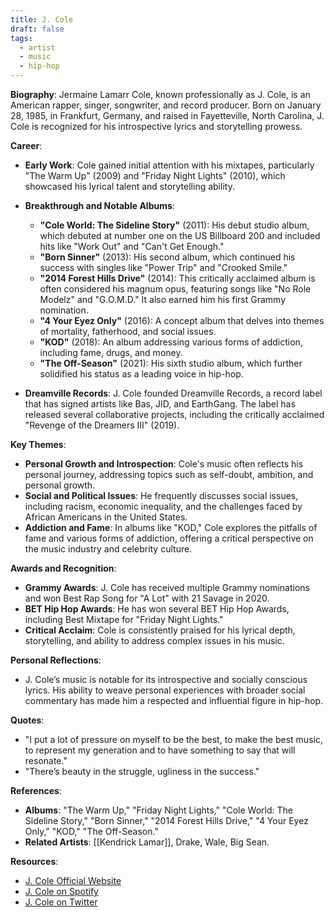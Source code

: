 ```yaml
---
title: J. Cole
draft: false
tags:
  - artist
  - music
  - hip-hop
---
```


**Biography**:
Jermaine Lamarr Cole, known professionally as J. Cole, is an American rapper, singer, songwriter, and record producer. Born on January 28, 1985, in Frankfurt, Germany, and raised in Fayetteville, North Carolina, J. Cole is recognized for his introspective lyrics and storytelling prowess.

**Career**:

- **Early Work**: Cole gained initial attention with his mixtapes, particularly "The Warm Up" (2009) and "Friday Night Lights" (2010), which showcased his lyrical talent and storytelling ability.
- **Breakthrough and Notable Albums**:

  - **"Cole World: The Sideline Story"** (2011): His debut studio album, which debuted at number one on the US Billboard 200 and included hits like "Work Out" and "Can't Get Enough."
  - **"Born Sinner"** (2013): His second album, which continued his success with singles like "Power Trip" and "Crooked Smile."
  - **"2014 Forest Hills Drive"** (2014): This critically acclaimed album is often considered his magnum opus, featuring songs like "No Role Modelz" and "G.O.M.D." It also earned him his first Grammy nomination.
  - **"4 Your Eyez Only"** (2016): A concept album that delves into themes of mortality, fatherhood, and social issues.
  - **"KOD"** (2018): An album addressing various forms of addiction, including fame, drugs, and money.
  - **"The Off-Season"** (2021): His sixth studio album, which further solidified his status as a leading voice in hip-hop.

- **Dreamville Records**: J. Cole founded Dreamville Records, a record label that has signed artists like Bas, JID, and EarthGang. The label has released several collaborative projects, including the critically acclaimed "Revenge of the Dreamers III" (2019).

**Key Themes**:

- **Personal Growth and Introspection**: Cole's music often reflects his personal journey, addressing topics such as self-doubt, ambition, and personal growth.
- **Social and Political Issues**: He frequently discusses social issues, including racism, economic inequality, and the challenges faced by African Americans in the United States.
- **Addiction and Fame**: In albums like "KOD," Cole explores the pitfalls of fame and various forms of addiction, offering a critical perspective on the music industry and celebrity culture.

**Awards and Recognition**:

- **Grammy Awards**: J. Cole has received multiple Grammy nominations and won Best Rap Song for "A Lot" with 21 Savage in 2020.
- **BET Hip Hop Awards**: He has won several BET Hip Hop Awards, including Best Mixtape for "Friday Night Lights."
- **Critical Acclaim**: Cole is consistently praised for his lyrical depth, storytelling, and ability to address complex issues in his music.

**Personal Reflections**:

- J. Cole’s music is notable for its introspective and socially conscious lyrics. His ability to weave personal experiences with broader social commentary has made him a respected and influential figure in hip-hop.

**Quotes**:

- "I put a lot of pressure on myself to be the best, to make the best music, to represent my generation and to have something to say that will resonate."
- "There’s beauty in the struggle, ugliness in the success."

**References**:

- **Albums**: "The Warm Up," "Friday Night Lights," "Cole World: The Sideline Story," "Born Sinner," "2014 Forest Hills Drive," "4 Your Eyez Only," "KOD," "The Off-Season."
- **Related Artists**: [[Kendrick Lamar]], Drake, Wale, Big Sean.

**Resources**:

- [J. Cole Official Website](https://www.jcolemusic.com/)
- [J. Cole on Spotify](https://open.spotify.com/artist/6l3HvQ5sa6mXTsMTB19rO5)
- [J. Cole on Twitter](https://twitter.com/JColeNC)
